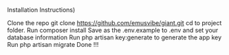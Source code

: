 Installation Instructions)

Clone the repo git clone https://github.com/emusvibe/giant.git
cd to project folder.
Run composer install
Save as the .env.example to .env and set your database information
Run php artisan key:generate to generate the app key
Run php artisan migrate
Done !!! 
